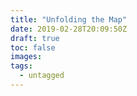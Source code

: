 ```yaml
---
title: "Unfolding the Map"
date: 2019-02-28T20:09:50Z
draft: true
toc: false
images:
tags: 
  - untagged
---
```


